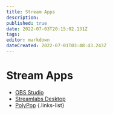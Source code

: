 ```yaml
---
title: Stream Apps
description: 
published: true
date: 2022-07-03T20:15:02.131Z
tags: 
editor: markdown
dateCreated: 2022-07-01T03:48:43.243Z
---
```


# Stream Apps
* [OBS Studio](/en/Integrations/OBS)
* [Streamlabs Desktop](/en/Stream-Apps/StreamlabsDesktop)
* [PolyPop](/en/Stream-Apps/PolyPop)
{.links-list}